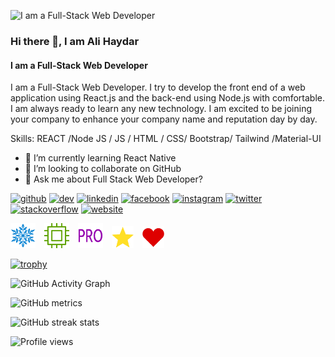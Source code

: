 ![I am a Full-Stack Web Developer](https://i.ibb.co/4YMKhwq/dfasfasdfsd.jpg)

### Hi there 👋, I am Ali Haydar
#### I am a Full-Stack Web Developer


I am a Full-Stack Web Developer. I try to develop the front end of a web application using React.js and the back-end using Node.js with comfortable. I am always ready to learn any new technology. I am excited to be joining your company to enhance your company name and reputation day by day.

Skills: REACT /Node JS / JS / HTML / CSS/ Bootstrap/ Tailwind /Material-UI

- 🌱 I’m currently learning React Native 
- 👯 I’m looking to collaborate on GitHub 
- 💬 Ask me about Full Stack Web Developer? 


[<img src='https://cdn.jsdelivr.net/npm/simple-icons@3.0.1/icons/github.svg' alt='github' height='40'>](https://github.com/https://github.com/alihaydararman)  [<img src='https://cdn.jsdelivr.net/npm/simple-icons@3.0.1/icons/dev-dot-to.svg' alt='dev' height='40'>](https://dev.to/https://dev.to/alihaydararman)  [<img src='https://cdn.jsdelivr.net/npm/simple-icons@3.0.1/icons/linkedin.svg' alt='linkedin' height='40'>](https://www.linkedin.com/in/https://www.linkedin.com/in/alihaydararman//)  [<img src='https://cdn.jsdelivr.net/npm/simple-icons@3.0.1/icons/facebook.svg' alt='facebook' height='40'>](https://www.facebook.com/https://www.facebook.com/alihaydararman/)  [<img src='https://cdn.jsdelivr.net/npm/simple-icons@3.0.1/icons/instagram.svg' alt='instagram' height='40'>](https://www.instagram.com/https://www.instagram.com/alihaydararman//)  [<img src='https://cdn.jsdelivr.net/npm/simple-icons@3.0.1/icons/twitter.svg' alt='twitter' height='40'>](https://twitter.com/https://twitter.com/alihaydararman)  [<img src='https://cdn.jsdelivr.net/npm/simple-icons@3.0.1/icons/stackoverflow.svg' alt='stackoverflow' height='40'>](https://stackoverflow.com/users/https://stackoverflow.com/users/17615635/ali-haydar)  [<img src='https://cdn.jsdelivr.net/npm/simple-icons@3.0.1/icons/icloud.svg' alt='website' height='40'>](https://alihaydar.netlify.app/)  

<a href='https://archiveprogram.github.com/'><img src='https://raw.githubusercontent.com/acervenky/animated-github-badges/master/assets/acbadge.gif' width='40' height='40'></a> <a href='https://docs.github.com/en/developers'><img src='https://raw.githubusercontent.com/acervenky/animated-github-badges/master/assets/devbadge.gif' width='40' height='40'></a> <a href='https://github.com/pricing'><img src='https://raw.githubusercontent.com/acervenky/animated-github-badges/master/assets/pro.gif' width='40' height='40'></a> <a href='https://stars.github.com/'><img src='https://raw.githubusercontent.com/acervenky/animated-github-badges/master/assets/starbadge.gif' width='35' height='35'></a> <a href='https://docs.github.com/en/github/supporting-the-open-source-community-with-github-sponsors'><img src='https://raw.githubusercontent.com/acervenky/animated-github-badges/master/assets/sponsorbadge.gif' width='35' height='35'></a> 

[![trophy](https://github-profile-trophy.vercel.app/?username=https://github.com/alihaydararman)](https://github.com/ryo-ma/github-profile-trophy)

![GitHub Activity Graph](https://activity-graph.herokuapp.com/graph?username=https://github.com/alihaydararman)  

![GitHub metrics](https://metrics.lecoq.io/https://github.com/alihaydararman)  

![GitHub streak stats](https://github-readme-streak-stats.herokuapp.com/?user=https://github.com/alihaydararman)  

![Profile views](https://gpvc.arturio.dev/https://github.com/alihaydararman)  
